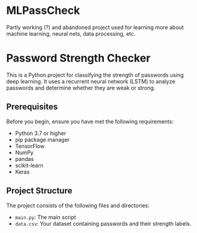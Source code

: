 # MLPassCheck
Partly working (?) and abandoned project used for learning more about machine learning, neural nets, data processing, etc.

# Password Strength Checker

This is a Python project for classifying the strength of passwords using deep learning. It uses a recurrent neural network (LSTM) to analyze passwords and determine whether they are weak or strong.

## Prerequisites

Before you begin, ensure you have met the following requirements:

- Python 3.7 or higher
- pip package manager
- TensorFlow 
- NumPy 
- pandas 
- scikit-learn 
- Keras 

## Project Structure

The project consists of the following files and directories:

- `main.py`: The main script
- `data.csv`: Your dataset containing passwords and their strength labels.


